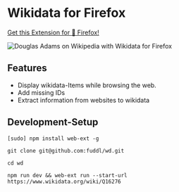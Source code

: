 # Wikidata for Firefox

[Get this Extension for 🦊 Firefox!](https://addons.mozilla.org/en-US/firefox/addon/wikidata/)

![ Douglas Adams on Wikipedia with Wikidata for Firefox ](https://upload.wikimedia.org/wikipedia/commons/3/36/Douglas_Adams_on_Wikipedia_with_Wikidata_for_Firefox.png)

## Features

* Display wikidata-Items while browsing the web.
* Add missing IDs
* Extract information from websites to wikidata

## Development-Setup

```
[sudo] npm install web-ext -g

git clone git@github.com:fuddl/wd.git

cd wd

npm run dev && web-ext run --start-url https://www.wikidata.org/wiki/Q16276
```
